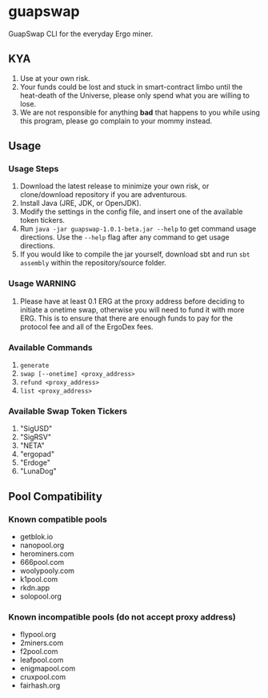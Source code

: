 # guapswap
GuapSwap CLI for the everyday Ergo miner.

## KYA

1. Use at your own risk.
2. Your funds could be lost and stuck in smart-contract limbo until the heat-death of the Universe, please only spend what you are willing to lose.
3. We are not responsible for anything **bad** that happens to you while using this program, please go complain to your mommy instead.

## Usage

### Usage Steps

1. Download the latest release to minimize your own risk, or clone/download repository if you are adventurous. 
2. Install Java (JRE, JDK, or OpenJDK).
3. Modify the settings in the config file, and insert one of the available token tickers.
5. Run `java -jar guapswap-1.0.1-beta.jar --help` to get command usage directions. Use the `--help` flag after any command to get usage directions.
6. If you would like to compile the jar yourself, download sbt and run `sbt assembly` within the repository/source folder.

### Usage WARNING

1. Please have at least 0.1 ERG at the proxy address before deciding to initiate a onetime swap, otherwise you will need to fund it with more ERG. This is to ensure that there are enough funds to pay for the protocol fee and all of the ErgoDex fees.

### Available Commands
1. `generate`
2. `swap [--onetime] <proxy_address>`
3. `refund <proxy_address>`
4. `list <proxy_address>`

### Available Swap Token Tickers
1. "SigUSD"
2. "SigRSV"
3. "NETA"
4. "ergopad"
5. "Erdoge"
6. "LunaDog"

## Pool Compatibility

### Known compatible pools

- getblok.io
- nanopool.org
- herominers.com
- 666pool.com
- woolypooly.com
- k1pool.com
- rkdn.app
- solopool.org

### Known incompatible pools (do not accept proxy address)

- flypool.org
- 2miners.com
- f2pool.com
- leafpool.com
- enigmapool.com
- cruxpool.com
- fairhash.org